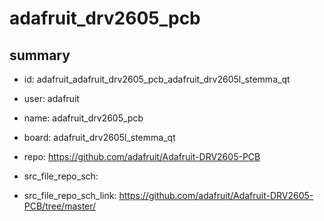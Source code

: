 # adafruit_drv2605_pcb
 
## summary 
* id: adafruit_adafruit_drv2605_pcb_adafruit_drv2605l_stemma_qt
* user: adafruit
* name: adafruit_drv2605_pcb
* board: adafruit_drv2605l_stemma_qt
* repo: https://github.com/adafruit/Adafruit-DRV2605-PCB



* src_file_repo_sch: 
* src_file_repo_sch_link: https://github.com/adafruit/Adafruit-DRV2605-PCB/tree/master/




